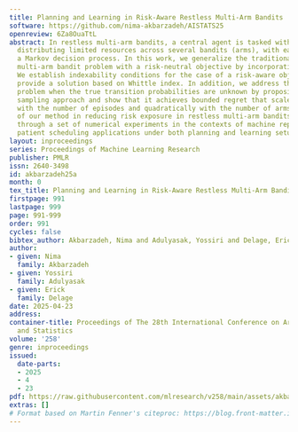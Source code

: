 ```yaml
---
title: Planning and Learning in Risk-Aware Restless Multi-Arm Bandits
software: https://github.com/nima-akbarzadeh/AISTATS25
openreview: 6Za8OuaTtL
abstract: In restless multi-arm bandits, a central agent is tasked with optimally
  distributing limited resources across several bandits (arms), with each arm being
  a Markov decision process. In this work, we generalize the traditional restless
  multi-arm bandit problem with a risk-neutral objective by incorporating risk-awareness.
  We establish indexability conditions for the case of a risk-aware objective and
  provide a solution based on Whittle index. In addition, we address the learning
  problem when the true transition probabilities are unknown by proposing a Thompson
  sampling approach and show that it achieves bounded regret that scales sublinearly
  with the number of episodes and quadratically with the number of arms. The efficacy
  of our method in reducing risk exposure in restless multi-arm bandits is illustrated
  through a set of numerical experiments in the contexts of machine replacement and
  patient scheduling applications under both planning and learning setups.
layout: inproceedings
series: Proceedings of Machine Learning Research
publisher: PMLR
issn: 2640-3498
id: akbarzadeh25a
month: 0
tex_title: Planning and Learning in Risk-Aware Restless Multi-Arm Bandits
firstpage: 991
lastpage: 999
page: 991-999
order: 991
cycles: false
bibtex_author: Akbarzadeh, Nima and Adulyasak, Yossiri and Delage, Erick
author:
- given: Nima
  family: Akbarzadeh
- given: Yossiri
  family: Adulyasak
- given: Erick
  family: Delage
date: 2025-04-23
address:
container-title: Proceedings of The 28th International Conference on Artificial Intelligence
  and Statistics
volume: '258'
genre: inproceedings
issued:
  date-parts:
  - 2025
  - 4
  - 23
pdf: https://raw.githubusercontent.com/mlresearch/v258/main/assets/akbarzadeh25a/akbarzadeh25a.pdf
extras: []
# Format based on Martin Fenner's citeproc: https://blog.front-matter.io/posts/citeproc-yaml-for-bibliographies/
---
```

